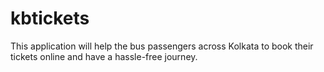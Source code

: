 # kbtickets
This application will help the bus passengers across Kolkata to book their tickets online and have a hassle-free journey.
